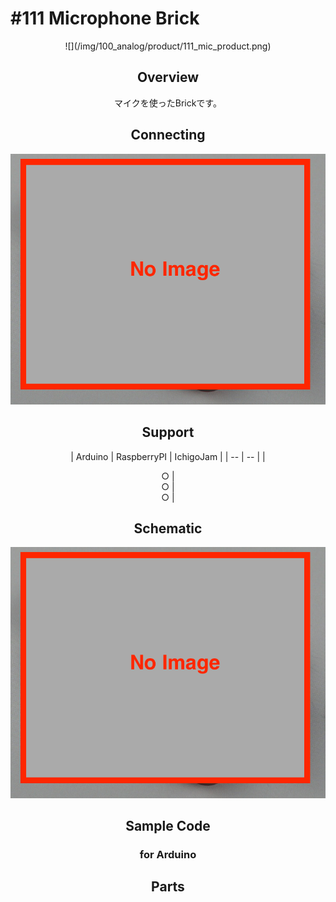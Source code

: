 # #111 Microphone Brick

<center>![](/img/100_analog/product/111_mic_product.png)
<!--COLORME-->

## Overview
マイクを使ったBrickです。

## Connecting
![](/img/100_analog/connect/111_mic_connect.png)

## Support
| Arduino | RaspberryPI | IchigoJam |
| -- | -- |
| <center>○ | <center>○ | <center>○ |

## Schematic
![](/img/100_analog/schematic/111_mic_schematic.png)

## Sample Code
### for Arduino

## Parts
